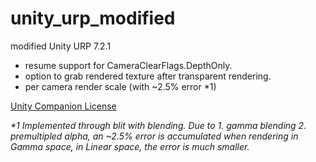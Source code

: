 # unity_urp_modified
modified Unity URP 7.2.1

+ resume support for CameraClearFlags.DepthOnly.
+ option to grab rendered texture after transparent rendering.
+ per camera render scale (with ~2.5% error \*1)

[Unity Companion License](https://unity3d.com/legal/licenses/Unity_Companion_License)

*\*1 Implemented through blit with blending. Due to 1. gamma blending 2. premultipled alpha, an ~2.5% error is accumulated when rendering in Gamma space, in Linear space, the error is much smaller.*